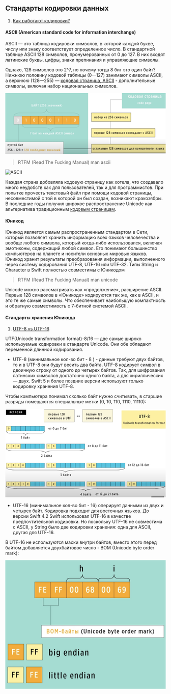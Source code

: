## Стандарты кодировки данных

1. [Как работают кодировки?](https://www.youtube.com/watch?v=4MFcmreAUhs)

#### ASCII (American standard code for information interchange)

ASCII — это таблица кодировки символов, в которой каждой букве, числу или знаку соответствует определенное число. В стандартной таблице ASCII 128 символов, пронумерованных от 0 до 127. В них входят латинские буквы, цифры, знаки препинания и управляющие символы. 



Однако, 128 символов это 2^7, но почему тогда 8 бит это один байт? 
Нижнюю половину кодовой таблицы (0—127) занимают символы ASCII, а верхнюю (128—255) — [кодовая страница, ASCII](https://ru.wikipedia.org/wiki/Кодовая_страница) - дополнительные символы, включая набор национальных символов.  

![ascii](https://github.com/eldaroid/pictures/blob/master/iOSWiki/Concurrency/ascii.png?raw=true)

> RTFM (Read The Fucking Manual) man ascii

![ASCII](https://blog.skillfactory.ru/wp-content/uploads/2023/03/image-52-2048x1425.png)

Каждая страна добовляла кодовую страницу как хотела, что создавало много     неудобств как для пользователей, так и для программистов. При попытке прочесть текстовый файл при помощи кодовой страницы, несовместимой с той в которой он был создан, возникают кракозябры. В последние годы получил широкое распространение Unicode как альтернатива традиционным [кодовым страницам](https://ru.wikipedia.org/wiki/Кодовая_страница).

#### Юникод

Юникод является самым распространенным стандартом в Сети, который позволяет хранить информацию всех языков человечества и вообще любого символа, который когда-либо использовался, включая эмотиконы, содержащий любой символ. Его понимают большинство компьютеров на планете и носители основных мировых языков. Юникод хранит результаты преобразования информации, выполненного через систему кодирования UTF-8, UTF-16 или UTF-32. Типы String и Character в Swift полностью совместимы с Юникодом

> RTFM (Read The Fucking Manual) man unicode

Unicode можно рассматривать как «продолжение», расширение ASCII. Первые 128 символов в «Юникоде» кодируются так же, как в ASCII, и это те же самые символы.
Что обеспечивает наибольшую компактность и обратную совместимость с 7-битной системой ASCII.

#### Стандарты хранения Юникода

1. [UTF-8 vs UTF-16](https://habr.com/ru/articles/544084/)

UTF(Unicode transformation format)-8/16 — две самые широко используемые кодировки в стандарте Unicode. Они обе обладают переменной длинной кодирования.

* UTF-8 (минимальное кол-во бит - 8 ) - данные требуют двух байтов, то и в UTF-8 они будут весить два байта. UTF-8 кодирует символ в двоичную строку от одного до четырех байтов. Так, для шифрования латинских символов достаточно одного байта, а для кириллических — двух. Swift 5 и более поздние версии используют только кодировку хранения UTF-8.

Чтобы компьютера понимал сколько байт нужно считывать, в старшие разряды помещаются специальные метки (0, 10, 110, 1110, 11110): 

![UTF-8](https://github.com/eldaroid/pictures/blob/master/iOSWiki/Concurrency/UTF-8.png?raw=true)

* UTF-16 (минимальное кол-во бит - 16) оперирует данными из двух и четырех байт. Кодировка подходит для восточных языков. До версии Swift 4.2 Swift использовал UTF-16 в качестве предпочтительной кодировки. Но поскольку UTF-16 не совместима с ASCII, у String было две кодировки хранения: одна для ASCII, другая для UTF-16.

В UTF-16 не используются маски внутри байтов, вместо этого перед байтом добавляется двухбайтовое число - BOM (Unicode byte order mark):

![BOM bytes](https://github.com/eldaroid/pictures/blob/master/iOSWiki/Concurrency/BOMbytes.png?raw=true) 

